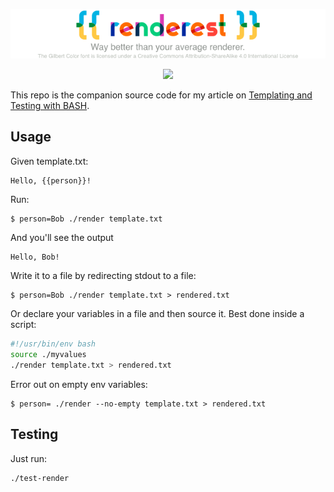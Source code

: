 <p align="center">
  <img src="https://raw.githubusercontent.com/relaxdiego/renderest/master/logo.png">
</p>

<p align="center">
  <img src="https://travis-ci.org/relaxdiego/renderest.svg?branch=master">
</p>

This repo is the companion source code for my article on
[Templating and Testing with BASH](https://relaxdiego.com/2017/05/templating-and-testing-with-bash.html).

## Usage

Given template.txt:

```bash
Hello, {{person}}!
```

Run:

```
$ person=Bob ./render template.txt
```

And you'll see the output

```
Hello, Bob!
```

Write it to a file by redirecting stdout to a file:

```
$ person=Bob ./render template.txt > rendered.txt
```

Or declare your variables in a file and then source it. Best done inside a script:

```bash
#!/usr/bin/env bash
source ./myvalues
./render template.txt > rendered.txt
```

Error out on empty env variables:

```
$ person= ./render --no-empty template.txt > rendered.txt
```

## Testing

Just run:

```
./test-render
```
